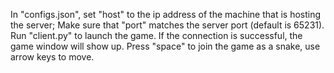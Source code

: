 In "configs.json", set "host" to the ip address of the machine that is hosting the server; Make sure that "port" matches the server port (default is 65231).
Run "client.py" to launch the game. If the connection is successful, the game window will show up. Press "space" to join the game as a snake, use arrow keys to move. 

